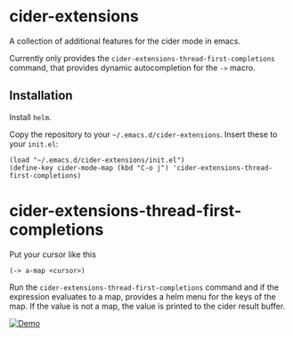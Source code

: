 # cider-extensions

A collection of additional features for the cider mode in emacs.

Currently only provides the `cider-extensions-thread-first-completions`
command, that provides dynamic autocompletion for the `->` macro.

## Installation

Install `helm`.

Copy the repository to your `~/.emacs.d/cider-extensions`. Insert these to your `init.el`:

```
(load "~/.emacs.d/cider-extensions/init.el")
(define-key cider-mode-map (kbd "C-o j") 'cider-extensions-thread-first-completions)
```

# cider-extensions-thread-first-completions

Put your cursor like this

```
(-> a-map <cursor>)
```

Run the `cider-extensions-thread-first-completions` command and if the
expression evaluates to a map, provides a helm menu for the keys of
the map. If the value is not a map, the value is printed to the cider
result buffer.

[![Demo](https://img.youtube.com/vi/OQvpqp8W5gk/hqdefault.jpg)](https://www.youtube.com/embed/OQvpqp8W5gk)
